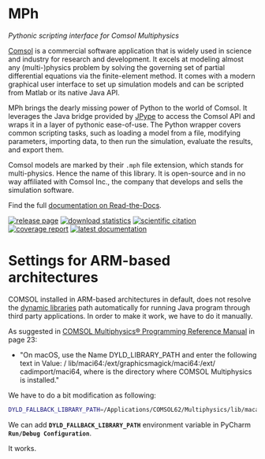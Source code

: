 ﻿# MPh
*Pythonic scripting interface for Comsol Multiphysics*

[Comsol] is a commercial software application that is widely used in
science and industry for research and development. It excels at modeling
almost any (multi-)physics problem by solving the governing set of
partial differential equations via the finite-element method. It comes
with a modern graphical user interface to set up simulation models and
can be scripted from Matlab or its native Java API.

MPh brings the dearly missing power of Python to the world of Comsol.
It leverages the Java bridge provided by [JPype] to access the Comsol
API and wraps it in a layer of pythonic ease-of-use. The Python wrapper
covers common scripting tasks, such as loading a model from a file,
modifying parameters, importing data, to then run the simulation,
evaluate the results, and export them.

Comsol models are marked by their `.mph` file extension, which stands
for multi-physics. Hence the name of this library. It is open-source
and in no way affiliated with Comsol Inc., the company that develops
and sells the simulation software.

Find the full [documentation on Read-the-Docs][docs].

[Comsol]: https://www.comsol.com
[JPype]:  https://github.com/jpype-project/jpype
[docs]:   https://mph.readthedocs.io

[![release page](
    https://img.shields.io/pypi/v/mph.svg?label=release)](
    https://pypi.python.org/pypi/mph)
[![download statistics](
    https://img.shields.io/pypi/dm/MPh)](
    https://pypistats.org/packages/mph)
[![scientific citation](
    https://zenodo.org/badge/264718959.svg)](
    https://zenodo.org/badge/latestdoi/264718959)
[![coverage report](
    https://img.shields.io/codecov/c/github/MPh-py/MPh?token=02ZZ8ZJH3M)](
    https://codecov.io/gh/MPh-py/MPh)
[![latest documentation](
    https://readthedocs.org/projects/mph/badge/?version=latest)](
    https://mph.readthedocs.io/en/latest)

# Settings for ARM-based architectures

COMSOL installed in ARM-based architectures in default, does not resolve the [dynamic libraries] path automatically for running Java program through third party applications. In order to make it work, we have to do it manually. 

As suggested in [COMSOL Multiphysics® Programming Reference Manual] in page 23:
* "On macOS, use the Name DYLD_LIBRARY_PATH and enter the following text in Value: <comsolinstalldir>/ lib/maci64:<comsolinstalldir>/ext/graphicsmagick/maci64:<comsolinstalldir>/ext/ cadimport/maci64, where <comsolinstalldir> is the directory where COMSOL Multiphysics is installed."

We have to do a bit modification as following: 
```bash
DYLD_FALLBACK_LIBRARY_PATH=/Applications/COMSOL62/Multiphysics/lib/macarm64:/Applications/COMSOL62/Multiphysics/ext/graphicsmagick/macarm64:/Applications/COMSOL62/Multiphysics/ext/cadimport/macarm64
```

We can add <code><b>DYLD_FALLBACK_LIBRARY_PATH</b></code> environment variable in PyCharm <code><b>Run/Debug Configuration</b></code>. 

It works. 



[dynamic libraries]: https://developer.apple.com/library/archive/documentation/DeveloperTools/Conceptual/DynamicLibraries/100-Articles/DynamicLibraryUsageGuidelines.html#//apple_ref/doc/uid/TP40001928-SW10
[COMSOL Multiphysics® Programming Reference Manual]: https://doc.comsol.com/6.2/doc/com.comsol.help.comsol/COMSOL_ProgrammingReferenceManual.pdf&ved=2ahUKEwjv5fffxPuGAxUjQFUIHXKhD8UQFnoECA8QAQ&usg=AOvVaw08MpzY3BkIIfcJLWLuUxaZ


